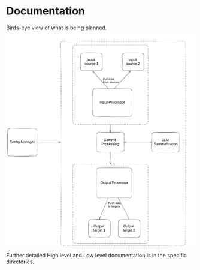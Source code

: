 # Documentation

Birds-eye view of what is being planned.
![High Level Overview of what is being built](./docs/static/release-note-generator.png)

Further detailed High level and Low level documentation is in the specific directories.
